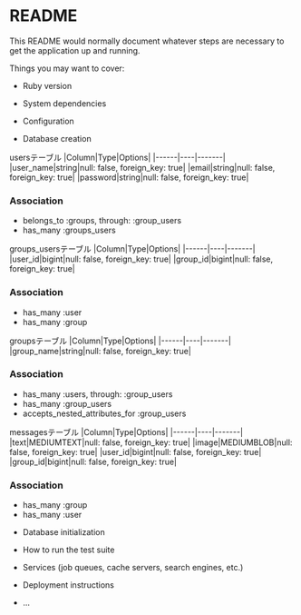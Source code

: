 # README

This README would normally document whatever steps are necessary to get the
application up and running.

Things you may want to cover:

* Ruby version

* System dependencies

* Configuration

* Database creation

usersテーブル
|Column|Type|Options|
|------|----|-------|
|user_name|string|null: false, foreign_key: true|
|email|string|null: false, foreign_key: true|
|password|string|null: false, foreign_key: true|
### Association
- belongs_to :groups, through: :group_users
- has_many :groups_users

groups_usersテーブル
|Column|Type|Options|
|------|----|-------|
|user_id|bigint|null: false, foreign_key: true|
|group_id|bigint|null: false, foreign_key: true|
### Association
- has_many :user
- has_many :group 


groupsテーブル
|Column|Type|Options|
|------|----|-------|
|group_name|string|null: false, foreign_key: true|
### Association
- has_many :users, through: :group_users
- has_many :group_users
- accepts_nested_attributes_for :group_users

messagesテーブル
|Column|Type|Options|
|------|----|-------|
|text|MEDIUMTEXT|null: false, foreign_key: true|
|image|MEDIUMBLOB|null: false, foreign_key: true|
|user_id|bigint|null: false, foreign_key: true|
|group_id|bigint|null: false, foreign_key: true|
### Association
- has_many :group
- has_many :user



* Database initialization

* How to run the test suite

* Services (job queues, cache servers, search engines, etc.)

* Deployment instructions

* ...
